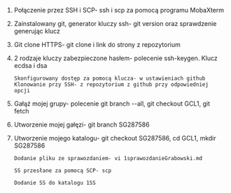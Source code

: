 1.	Połączenie przez SSH i SCP- ssh i scp za pomocą programu MobaXterm 

2.	Zainstalowany git, generator kluczy ssh- git version oraz sprawdzenie generując klucz

3.	Git clone HTTPS- git clone i link do strony z repozytorium

4.	2 rodzaje kluczy zabezpieczone hasłem- polecenie ssh-keygen. Klucz ecdsa i dsa 


		Skonfigurowany dostęp za pomocą klucza- w ustawieniach github
		Klonowanie przy SSH- z repozytorium z github przy odpowiedniej opcji

5.	Gałąź mojej grupy- polecenie git branch --all, git checkout GCL1, git fetch 

6.	Utworzenie mojej gałęzi- git branch SG287586

7.	Utworzenie mojego katalogu- git checkout SG287586, cd GCL1, mkdir SG287586

		Dodanie pliku ze sprawozdaniem- vi 1sprawozdanieGrabowski.md

		SS przesłane za pomocą SCP- scp

		Dodanie SS do katalogu 1SS 


